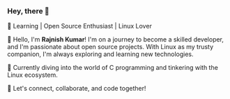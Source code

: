 ### Hey, there 👋

🌟 Learning | Open Source Enthusiast | Linux Lover

👋 Hello, I'm **Rajnish Kumar**! I'm on a journey to become a skilled developer, and I'm passionate about open source projects. With Linux as my trusty companion, I'm always exploring and learning new technologies.

🔧 Currently diving into the world of C programming and tinkering with the Linux ecosystem.

🚀 Let's connect, collaborate, and code together!
